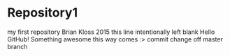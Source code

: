 # Repository1
my first repository
Brian Kloss 2015 
this line intentionally left blank
Hello GitHub!
Something awesome this way comes :>
commit change off master branch
